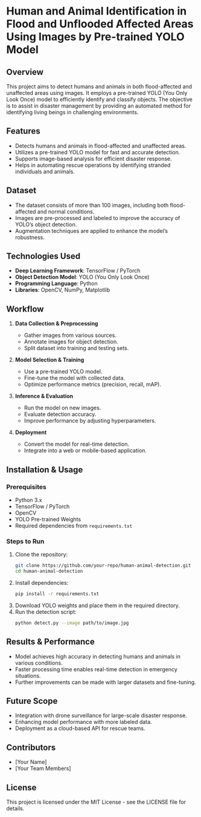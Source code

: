 # Human and Animal Identification in Flood and Unflooded Affected Areas Using Images by Pre-trained YOLO Model

## Overview

This project aims to detect humans and animals in both flood-affected and unaffected areas using images. It employs a pre-trained YOLO (You Only Look Once) model to efficiently identify and classify objects. The objective is to assist in disaster management by providing an automated method for identifying living beings in challenging environments.

## Features

- Detects humans and animals in flood-affected and unaffected areas.
- Utilizes a pre-trained YOLO model for fast and accurate detection.
- Supports image-based analysis for efficient disaster response.
- Helps in automating rescue operations by identifying stranded individuals and animals.

## Dataset

- The dataset consists of more than 100 images, including both flood-affected and normal conditions.
- Images are pre-processed and labeled to improve the accuracy of YOLO’s object detection.
- Augmentation techniques are applied to enhance the model’s robustness.

## Technologies Used

- **Deep Learning Framework**: TensorFlow / PyTorch
- **Object Detection Model**: YOLO (You Only Look Once)
- **Programming Language**: Python
- **Libraries**: OpenCV, NumPy, Matplotlib

## Workflow

1. **Data Collection & Preprocessing**

   - Gather images from various sources.
   - Annotate images for object detection.
   - Split dataset into training and testing sets.

2. **Model Selection & Training**

   - Use a pre-trained YOLO model.
   - Fine-tune the model with collected data.
   - Optimize performance metrics (precision, recall, mAP).

3. **Inference & Evaluation**

   - Run the model on new images.
   - Evaluate detection accuracy.
   - Improve performance by adjusting hyperparameters.

4. **Deployment**

   - Convert the model for real-time detection.
   - Integrate into a web or mobile-based application.

## Installation & Usage

### Prerequisites

- Python 3.x
- TensorFlow / PyTorch
- OpenCV
- YOLO Pre-trained Weights
- Required dependencies from `requirements.txt`

### Steps to Run

1. Clone the repository:
   ```sh
   git clone https://github.com/your-repo/human-animal-detection.git
   cd human-animal-detection
   ```
2. Install dependencies:
   ```sh
   pip install -r requirements.txt
   ```
3. Download YOLO weights and place them in the required directory.
4. Run the detection script:
   ```sh
   python detect.py --image path/to/image.jpg
   ```

## Results & Performance

- Model achieves high accuracy in detecting humans and animals in various conditions.
- Faster processing time enables real-time detection in emergency situations.
- Further improvements can be made with larger datasets and fine-tuning.

## Future Scope

- Integration with drone surveillance for large-scale disaster response.
- Enhancing model performance with more labeled data.
- Deployment as a cloud-based API for rescue teams.

## Contributors

- [Your Name]
- [Your Team Members]

## License

This project is licensed under the MIT License - see the LICENSE file for details.

